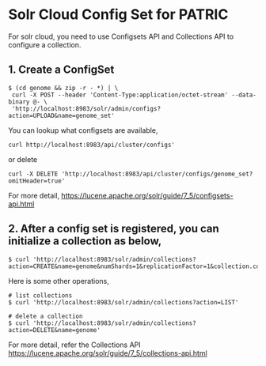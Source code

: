 # Solr Cloud Config Set for PATRIC

For solr cloud, you need to use Configsets API and Collections API to configure a collection.
## 1. Create a ConfigSet
```
$ (cd genome && zip -r - *) | \
 curl -X POST --header 'Content-Type:application/octet-stream' --data-binary @- \
 'http://localhost:8983/solr/admin/configs?action=UPLOAD&name=genome_set'
```
You can lookup what configsets are available,
```
curl http://localhost:8983/api/cluster/configs'
```
or delete
```
curl -X DELETE 'http://localhost:8983/api/cluster/configs/genome_set?omitHeader=true'
```
For more detail, <https://lucene.apache.org/solr/guide/7_5/configsets-api.html>


## 2. After a config set is registered, you can initialize a collection as below,
```
$ curl 'http://localhost:8983/solr/admin/collections?action=CREATE&name=genome&numShards=1&replicationFactor=1&collection.configName=genome_set'
```
Here is some other operations,
```
# list collections
$ curl 'http://localhost:8983/solr/admin/collections?action=LIST'

# delete a collection
$ curl 'http://localhost:8983/solr/admin/collections?action=DELETE&name=genome'
```
For more detail, refer the Collections API <https://lucene.apache.org/solr/guide/7_5/collections-api.html>
